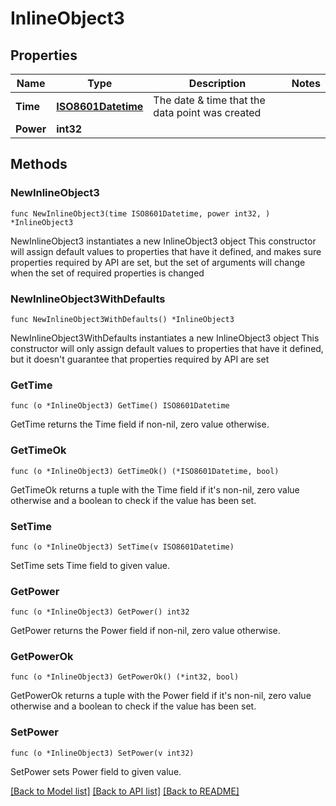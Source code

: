 # InlineObject3

## Properties

Name | Type | Description | Notes
------------ | ------------- | ------------- | -------------
**Time** | [**ISO8601Datetime**](ISO8601-datetime.md) | The date &amp; time that the data point was created | 
**Power** | **int32** |  | 

## Methods

### NewInlineObject3

`func NewInlineObject3(time ISO8601Datetime, power int32, ) *InlineObject3`

NewInlineObject3 instantiates a new InlineObject3 object
This constructor will assign default values to properties that have it defined,
and makes sure properties required by API are set, but the set of arguments
will change when the set of required properties is changed

### NewInlineObject3WithDefaults

`func NewInlineObject3WithDefaults() *InlineObject3`

NewInlineObject3WithDefaults instantiates a new InlineObject3 object
This constructor will only assign default values to properties that have it defined,
but it doesn't guarantee that properties required by API are set

### GetTime

`func (o *InlineObject3) GetTime() ISO8601Datetime`

GetTime returns the Time field if non-nil, zero value otherwise.

### GetTimeOk

`func (o *InlineObject3) GetTimeOk() (*ISO8601Datetime, bool)`

GetTimeOk returns a tuple with the Time field if it's non-nil, zero value otherwise
and a boolean to check if the value has been set.

### SetTime

`func (o *InlineObject3) SetTime(v ISO8601Datetime)`

SetTime sets Time field to given value.


### GetPower

`func (o *InlineObject3) GetPower() int32`

GetPower returns the Power field if non-nil, zero value otherwise.

### GetPowerOk

`func (o *InlineObject3) GetPowerOk() (*int32, bool)`

GetPowerOk returns a tuple with the Power field if it's non-nil, zero value otherwise
and a boolean to check if the value has been set.

### SetPower

`func (o *InlineObject3) SetPower(v int32)`

SetPower sets Power field to given value.



[[Back to Model list]](../README.md#documentation-for-models) [[Back to API list]](../README.md#documentation-for-api-endpoints) [[Back to README]](../README.md)


